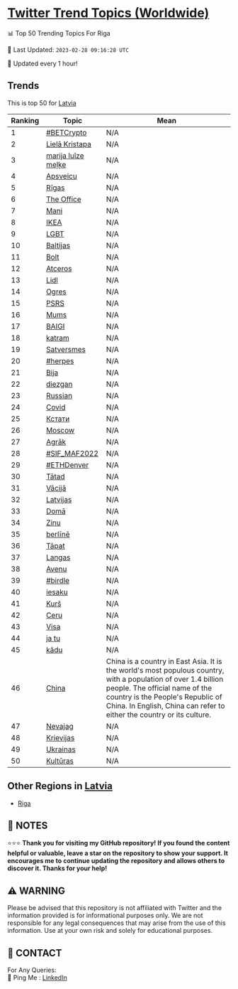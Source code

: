 [Twitter Trend Topics (Worldwide)](https://github.com/ErcinDedeoglu/Twitter-Trend-Topics)
==========


📊 Top 50 Trending Topics For Riga

📆 Last Updated: `2023-02-28 09:16:28 UTC`

🔧 Updated every 1 hour!


## Trends

This is top 50 for [Latvia](</Latvia>)

| Ranking | Topic | Mean |
| ------- | ------------ | ------------ |
| 1 | [#BETCrypto](http://twitter.com/search?q=%23BETCrypto) | N/A |
| 2 | [Lielā Kristapa](http://twitter.com/search?q=Liel%c4%81+Kristapa) | N/A |
| 3 | [marija luīze meļķe](http://twitter.com/search?q=marija+lu%c4%abze+me%c4%bc%c4%b7e) | N/A |
| 4 | [Apsveicu](http://twitter.com/search?q=Apsveicu) | N/A |
| 5 | [Rīgas](http://twitter.com/search?q=R%c4%abgas) | N/A |
| 6 | [The Office](http://twitter.com/search?q=The+Office) | N/A |
| 7 | [Mani](http://twitter.com/search?q=Mani) | N/A |
| 8 | [IKEA](http://twitter.com/search?q=IKEA) | N/A |
| 9 | [LGBT](http://twitter.com/search?q=LGBT) | N/A |
| 10 | [Baltijas](http://twitter.com/search?q=Baltijas) | N/A |
| 11 | [Bolt](http://twitter.com/search?q=Bolt) | N/A |
| 12 | [Atceros](http://twitter.com/search?q=Atceros) | N/A |
| 13 | [Lidl](http://twitter.com/search?q=Lidl) | N/A |
| 14 | [Ogres](http://twitter.com/search?q=Ogres) | N/A |
| 15 | [PSRS](http://twitter.com/search?q=PSRS) | N/A |
| 16 | [Mums](http://twitter.com/search?q=Mums) | N/A |
| 17 | [BAIGI](http://twitter.com/search?q=BAIGI) | N/A |
| 18 | [katram](http://twitter.com/search?q=katram) | N/A |
| 19 | [Satversmes](http://twitter.com/search?q=Satversmes) | N/A |
| 20 | [#herpes](http://twitter.com/search?q=%23herpes) | N/A |
| 21 | [Bija](http://twitter.com/search?q=Bija) | N/A |
| 22 | [diezgan](http://twitter.com/search?q=diezgan) | N/A |
| 23 | [Russian](http://twitter.com/search?q=Russian) | N/A |
| 24 | [Covid](http://twitter.com/search?q=Covid) | N/A |
| 25 | [Кстати](http://twitter.com/search?q=%d0%9a%d1%81%d1%82%d0%b0%d1%82%d0%b8) | N/A |
| 26 | [Moscow](http://twitter.com/search?q=Moscow) | N/A |
| 27 | [Agrāk](http://twitter.com/search?q=Agr%c4%81k) | N/A |
| 28 | [#SIF_MAF2022](http://twitter.com/search?q=%23SIF_MAF2022) | N/A |
| 29 | [#ETHDenver](http://twitter.com/search?q=%23ETHDenver) | N/A |
| 30 | [Tātad](http://twitter.com/search?q=T%c4%81tad) | N/A |
| 31 | [Vācijā](http://twitter.com/search?q=V%c4%81cij%c4%81) | N/A |
| 32 | [Latvijas](http://twitter.com/search?q=Latvijas) | N/A |
| 33 | [Domā](http://twitter.com/search?q=Dom%c4%81) | N/A |
| 34 | [Zinu](http://twitter.com/search?q=Zinu) | N/A |
| 35 | [berlīnē](http://twitter.com/search?q=berl%c4%abn%c4%93) | N/A |
| 36 | [Tāpat](http://twitter.com/search?q=T%c4%81pat) | N/A |
| 37 | [Langas](http://twitter.com/search?q=Langas) | N/A |
| 38 | [Avenu](http://twitter.com/search?q=Avenu) | N/A |
| 39 | [#birdle](http://twitter.com/search?q=%23birdle) | N/A |
| 40 | [iesaku](http://twitter.com/search?q=iesaku) | N/A |
| 41 | [Kurš](http://twitter.com/search?q=Kur%c5%a1) | N/A |
| 42 | [Ceru](http://twitter.com/search?q=Ceru) | N/A |
| 43 | [Visa](http://twitter.com/search?q=Visa) | N/A |
| 44 | [ja tu](http://twitter.com/search?q=ja+tu) | N/A |
| 45 | [kādu](http://twitter.com/search?q=k%c4%81du) | N/A |
| 46 | [China](http://twitter.com/search?q=China) | China is a country in East Asia. It is the world's most populous country, with a population of over 1.4 billion people. The official name of the country is the People's Republic of China. In English, China can refer to either the country or its culture. |
| 47 | [Nevajag](http://twitter.com/search?q=Nevajag) | N/A |
| 48 | [Krievijas](http://twitter.com/search?q=Krievijas) | N/A |
| 49 | [Ukrainas](http://twitter.com/search?q=Ukrainas) | N/A |
| 50 | [Kultūras](http://twitter.com/search?q=Kult%c5%abras) | N/A |



## Other Regions in [Latvia](</Latvia>)

* [Riga](</Latvia/Riga.md>)



## 📝 NOTES

⭐⭐⭐ **Thank you for visiting my GitHub repository! If you found the content helpful or valuable, leave a star on the repository to show your support. It encourages me to continue updating the repository and allows others to discover it. Thanks for your help!**


## ⚠️ WARNING

Please be advised that this repository is not affiliated with Twitter and the information provided is for informational purposes only. We are not responsible for any legal consequences that may arise from the use of this information. Use at your own risk and solely for educational purposes.


## 📨 CONTACT

 For Any Queries:  
            🏓 Ping Me : [LinkedIn](https://www.linkedin.com/in/ercindedeoglu/)
